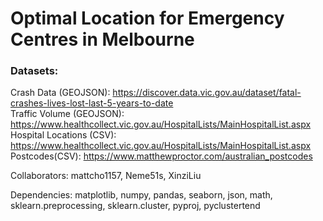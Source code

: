 # Optimal Location for Emergency Centres in Melbourne

### Datasets:

Crash Data (GEOJSON): https://discover.data.vic.gov.au/dataset/fatal-crashes-lives-lost-last-5-years-to-date \
Traffic Volume (GEOJSON): https://www.healthcollect.vic.gov.au/HospitalLists/MainHospitalList.aspx \
Hospital Locations (CSV): https://www.healthcollect.vic.gov.au/HospitalLists/MainHospitalList.aspx \
Postcodes(CSV): https://www.matthewproctor.com/australian_postcodes


Collaborators: mattcho1157, Neme51s, XinziLiu

Dependencies: matplotlib, numpy, pandas, seaborn, json, math, sklearn.preprocessing, sklearn.cluster, pyproj, pyclustertend
